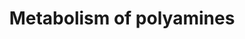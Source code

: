 ---
annotations:
- id: PW:0000002
  parent: classic metabolic pathway
  type: Pathway Ontology
  value: classic metabolic pathway
- id: PW:0000214
  parent: regulatory pathway
  type: Pathway Ontology
  value: polyamine metabolic pathway
authors:
- ReactomeTeam
- Ryanmiller
description: 'Polyamines is a family of molecules (i.e. putrescine, spermine, spermidine)
  derived from ornithine according to a decarboxylation/condensative process. More
  recently, it has been demonstrated that arginine can be metabolised according to
  the same pathway leading to agmatine formation. Polyamines are essential for the
  growth, the maintenance and the function of normal cells. The complexity of their
  metabolism and the fact that polyamines homeostasis is tightly regulated support
  the idea that polyamines are essential to cell survival. Multiple abnormalities
  in the control of polyamines metabolism might be implicated in several pathological
  processes (Moinard et al., 2005).  Legend for the following figure:  View original
  pathway at [http://www.reactome.org/PathwayBrowser/#DIAGRAM=351202 Reactome].'
last-edited: 2021-01-25
organisms:
- Homo sapiens
redirect_from:
- /index.php/Pathway:WP3555
- /instance/WP3555
revision: null
schema-jsonld:
- '@context': https://schema.org/
  '@id': https://wikipathways.github.io/pathways/WP3555.html
  '@type': Dataset
  creator:
    '@type': Organization
    name: WikiPathways
  description: 'Polyamines is a family of molecules (i.e. putrescine, spermine, spermidine)
    derived from ornithine according to a decarboxylation/condensative process. More
    recently, it has been demonstrated that arginine can be metabolised according
    to the same pathway leading to agmatine formation. Polyamines are essential for
    the growth, the maintenance and the function of normal cells. The complexity of
    their metabolism and the fact that polyamines homeostasis is tightly regulated
    support the idea that polyamines are essential to cell survival. Multiple abnormalities
    in the control of polyamines metabolism might be implicated in several pathological
    processes (Moinard et al., 2005).  Legend for the following figure:  View original
    pathway at [http://www.reactome.org/PathwayBrowser/#DIAGRAM=351202 Reactome].'
  keywords:
  - 26S proteasome
  - 3AAPNAL
  - 3APAL
  - ADC
  - AGM
  - AGMAT(1-?)
  - AMD1(1-67)
  - AZIN1
  - 'AZIN1 '
  - AZIN1 bound OAZ:ODC
  - Ac-CoA
  - AdoMet
  - CO2
  - CoA-SH
  - 'FAD '
  - H2O
  - H2O2
  - L-Arg
  - L-Orn
  - MTAD
  - NASPM
  - NASPN
  - NQO1
  - 'NQO1 '
  - O2
  - OAZ
  - 'OAZ1 '
  - 'OAZ2 '
  - 'OAZ3 '
  - ODC:NQO1 complex
  - ODC:OAZ complex
  - 'PAOX '
  - PAOX:FAD
  - 'PSMA1 '
  - 'PSMA2 '
  - 'PSMA3 '
  - 'PSMA4 '
  - 'PSMA5 '
  - 'PSMA6 '
  - 'PSMA7 '
  - 'PSMA8 '
  - 'PSMB1 '
  - 'PSMB10 '
  - 'PSMB11 '
  - 'PSMB2 '
  - 'PSMB3 '
  - 'PSMB4 '
  - 'PSMB5 '
  - 'PSMB6 '
  - 'PSMB7 '
  - 'PSMB8 '
  - 'PSMB9 '
  - 'PSMC1 '
  - 'PSMC2 '
  - 'PSMC3 '
  - 'PSMC4 '
  - 'PSMC5 '
  - 'PSMC6 '
  - 'PSMD1 '
  - 'PSMD10 '
  - 'PSMD11 '
  - 'PSMD12 '
  - 'PSMD13 '
  - 'PSMD14 '
  - 'PSMD2 '
  - 'PSMD3 '
  - 'PSMD4 '
  - 'PSMD5 '
  - 'PSMD6 '
  - 'PSMD7 '
  - 'PSMD8 '
  - 'PSMD9 '
  - 'PSME1 '
  - 'PSME2 '
  - 'PSME3 '
  - 'PSME4 '
  - 'PSMF1 '
  - PTCN
  - PXLP-K69-ODC1
  - 'PXLP-K69-ODC1 '
  - Putrescine
  - SAT1
  - 'SHFM1 '
  - SMOX-3
  - SMS
  - SPM
  - SPN
  - SRM
  - Urea
  - complex
  - dc-AdoMet
  license: CC0
  name: Metabolism of polyamines
seo: CreativeWork
title: Metabolism of polyamines
wpid: WP3555
---